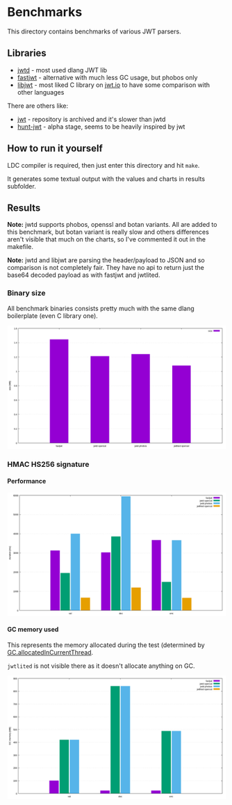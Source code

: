 # Benchmarks

This directory contains benchmarks of various JWT parsers.

## Libraries

* [jwtd](https://code.dlang.org/packages/jwtd) - most used dlang JWT lib
* [fastjwt](https://code.dlang.org/packages/fastjwt) - alternative with much less GC usage, but phobos only
* [libjwt](https://github.com/benmcollins/libjwt)  - most liked C library on [jwt.io](https://jwt.io) to have some comparison with other languages

There are others like:

* [jwt](https://code.dlang.org/packages/jwt) - repository is archived and it's slower than jwtd
* [hunt-jwt](https://code.dlang.org/packages/hunt-jwt) - alpha stage, seems to be heavily inspired by jwt

## How to run it yourself

LDC compiler is required, then just enter this directory and hit `make`.

It generates some textual output with the values and charts in results subfolder.

## Results

**Note:** jwtd supports phobos, openssl and botan variants. All are added to this benchmark, but botan variant is really slow and others differences aren't visible that much on the charts, so I've commented it out in the makefile.

**Note:** jwtd and libjwt are parsing the header/payload to JSON and so comparison is not completely fair. They have no api to return just the base64 decoded payload as with fastjwt and jwtlited.

### Binary size

All benchmark binaries consists pretty much with the same dlang boilerplate (even C library one).

![results](https://github.com/tchaloupka/jwtlited/blob/main/benchmarks/results/sizes.png)

### HMAC HS256 signature

#### Performance

![results](https://github.com/tchaloupka/jwtlited/blob/main/benchmarks/results/speed.png)

#### GC memory used

This represents the memory allocated during the test (determined by [GC.allocatedInCurrentThread](https://dlang.org/phobos/core_memory.html#.GC.allocatedInCurrentThread).

`jwtlited` is not visible there as it doesn't allocate anything on GC.

![results](https://github.com/tchaloupka/jwtlited/blob/main/benchmarks/results/gcusage.png)
